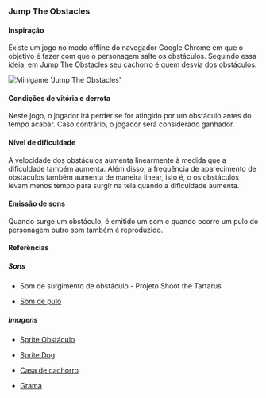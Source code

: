 ﻿### Jump The Obstacles

#### Inspiração

Existe um jogo no modo offline do navegador Google Chrome em que o objetivo é fazer com que o personagem salte os obstáculos. Seguindo essa ideia, em Jump The Obstacles seu cachorro é quem desvia dos obstáculos.  

![Minigame 'Jump The Obstacles'](docs/jumptheobstacles-gameplay.png)

#### Condições de vitória e derrota

Neste jogo, o jogador irá perder se for atingido por um obstáculo antes do tempo acabar.
Caso contrário, o jogador será considerado ganhador.

#### Nível de dificuldade

A velocidade dos obstáculos aumenta linearmente à medida que a dificuldade também aumenta. Além disso, a frequência de aparecimento de obstáculos também aumenta de maneira linear, isto é, o os obstáculos levam menos tempo para surgir na tela quando a dificuldade aumenta.

#### Emissão de sons

Quando surge um obstáculo, é emitido um som e quando ocorre um pulo do personagem outro som também é reproduzido.

#### Referências

##### Sons

* Som de surgimento de obstáculo - Projeto Shoot the Tartarus

* [Som de pulo](https://downloads.khinsider.com/game-soundtracks/album/donkey-kong-country-snes-/29-extra-life-balloon.mp3)

##### Imagens

* [Sprite Obstáculo](https://retrospriteresources.deviantart.com/art/Green-Spiny-Battler-RPG-Maker-MV-603103401)

* [Sprite Dog](http://carbon-fighters.wikia.com/wiki/User_blog:Ladsworld/Doge_Sprite_Sheet?file=Doge_Sprite_Sheet.png)

* [Casa de cachorro](http://clubpenguin.wikia.com/wiki/File:Gray_Puffle_House_sprite_001.png)

* [Grama](https://www.packtpub.com/mapt/book/game_development/9781783559046/6/ch06lvl1sec58/adding-a-background)